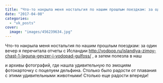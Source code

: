 ```yaml
---
title: "Что-то накрыла меня ностальгия по нашим прошлым поездкам: за один вечер я перечитала отчеты с Исланд..."
date: "2017-04-08"
categories: 
  - "vk_posts"
cover:
  image: "images/456239634.jpg"
---
```


Что-то накрыла меня ностальгия по нашим прошлым поездкам: за один вечер я перечитала отчеты с Исландии http://vodpop.ru/islandiya-zimoy-chast-1-laguna-geyzer-i-vodopad-gulfoss/ , а затем полезла в наш

<!--more--> и архивы фотографий, где нашла удивительную по эмоциям фотокарточку с поцелуем дельфина. Столько было радости от плавания с этими удивительными животными! Столько еще радости впереди!
